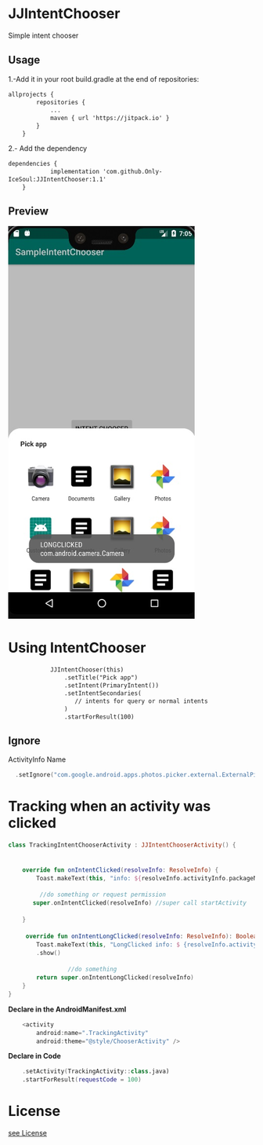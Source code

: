 # JJIntentChooser

Simple intent chooser 


## Usage

1.-Add it in your root build.gradle at the end of repositories:
```
allprojects {
		repositories {
			...
			maven { url 'https://jitpack.io' }
		}
	}
```
2.- Add the dependency
```
dependencies {
	        implementation 'com.github.Only-IceSoul:JJIntentChooser:1.1'
	}
```


## Preview

![preview](assets/preview.jpg)



# Using IntentChooser
```
            JJIntentChooser(this)
                .setTitle("Pick app")
                .setIntent(PrimaryIntent())
                .setIntentSecondaries(
                   // intents for query or normal intents
                )
                .startForResult(100)
```



## Ignore 


 ActivityInfo Name

 ```kotlin
   .setIgnore("com.google.android.apps.photos.picker.external.ExternalPickerActivity",etc...)

```


# Tracking when an activity was clicked 

```kotlin
class TrackingIntentChooserActivity : JJIntentChooserActivity() {


    override fun onIntentClicked(resolveInfo: ResolveInfo) {
        Toast.makeText(this, "info: ${resolveInfo.activityInfo.packageName} ${resolveInfo.activityInfo.name}",Toast.LENGTH_SHORT).show()

         //do something or request permission 
       super.onIntentClicked(resolveInfo) //super call startActivity

    }

     override fun onIntentLongClicked(resolveInfo: ResolveInfo): Boolean {
        Toast.makeText(this, "LongClicked info: $ {resolveInfo.activityInfo.packageName} ${resolveInfo.activityInfo.name}",Toast.LENGTH_SHORT)
        .show()

                 //do something
        return super.onIntentLongClicked(resolveInfo) 
    }
}

```


**Declare in the AndroidManifest.xml**

```java
    <activity
        android:name=".TrackingActivity"
        android:theme="@style/ChooserActivity" />
```

**Declare in Code**

```kotlin
    .setActivity(TrackingActivity::class.java)
    .startForResult(requestCode = 100)
```


# License

[see License ](https://github.com/Only-IceSoul/JJIntentChooser/blob/master/LICENSE)